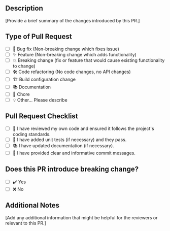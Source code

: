 ## Description

[Provide a brief summary of the changes introduced by this PR.]

## Type of Pull Request

- [ ] 🐞 Bug fix (Non-breaking change which fixes issue)
- [ ] ✨ Feature (Non-breaking change which adds functionality)
- [ ] 💥 Breaking change (fix or feature that would cause existing functionality to change)
- [ ] 🛠️ Code refactoring (No code changes, no API changes)
- [ ] 🏗️ Build configuration change
- [ ] 📚 Documentation
- [ ] 🧹 Chore
- [ ] 💡 Other... Please describe

## Pull Request Checklist

- [ ] 🚀 I have reviewed my own code and ensured it follows the project's coding standards.
- [ ] 🧪 I have added unit tests (if necessary) and they pass.
- [ ] 📚 I have updated documentation (if necessary).
- [ ] 🤖 I have provided clear and informative commit messages.

## Does this PR introduce breaking change?

- [ ] ✔️ Yes
- [ ] ❌ No

## Additional Notes

[Add any additional information that might be helpful for the reviewers or relevant to this PR.]
